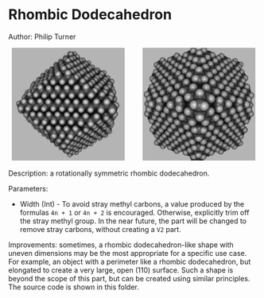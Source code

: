 # Rhombic Dodecahedron

Author: Philip Turner

<p align="center">
  <img alt="Image 1" src="./RhombicDodecahedron_Image1.jpg" width="45%">
&nbsp; &nbsp; &nbsp; &nbsp;
  <img alt="Image 2" src="./RhombicDodecahedron_Image2.jpg" width="45%">
</p>

Description: a rotationally symmetric rhombic dodecahedron.

Parameters:
- Width (Int) - To avoid stray methyl carbons, a value produced by the formulas `4n + 1` or `4n + 2` is encouraged. Otherwise, explicitly trim off the stray methyl group. In the near future, the part will be changed to remove stray carbons, without creating a `V2` part.

Improvements: sometimes, a rhombic dodecahedron-like shape with uneven dimensions may be the most appropriate for a specific use case. For example, an object with a perimeter like a rhombic dodecahedron, but elongated to create a very large, open (110) surface. Such a shape is beyond the scope of this part, but can be created using similar principles. The source code is shown in this folder.
